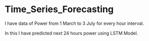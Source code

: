 # Time_Series_Forecasting

I have data of Power from 1 March to 3 July for every hour interval.

In this I have predicted next 24 hours power using LSTM Model.
